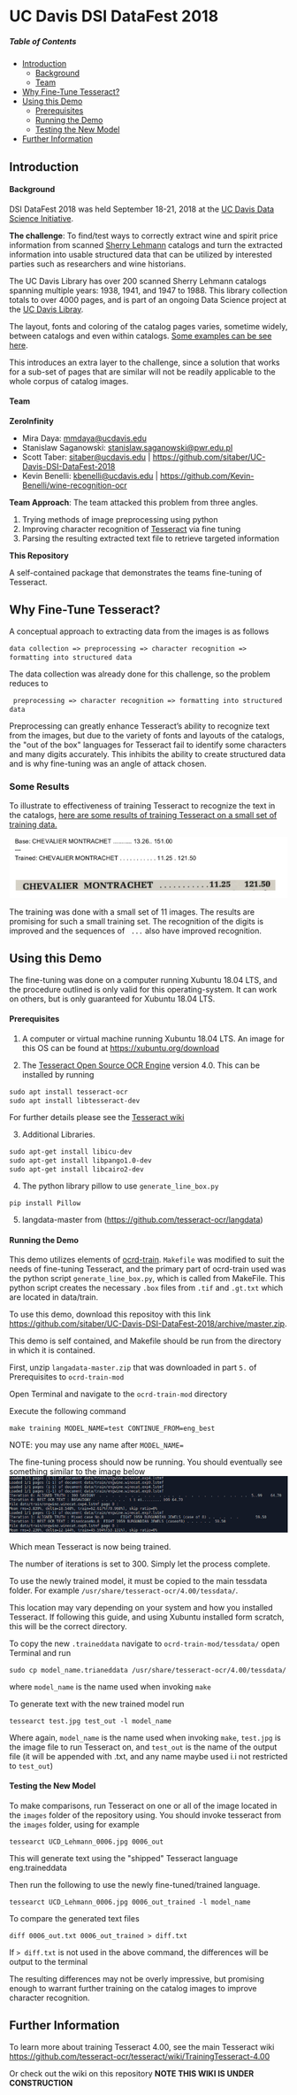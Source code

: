 # UC Davis DSI DataFest 2018

##### Table of Contents 
* [Introduction](#introduction)
  * [Background](#background)
  * [Team](#team)
* [Why Fine-Tune Tesseract?](#why-fine-tune-tesseract)
* [Using this Demo](#using-this-demo)
  * [Prerequisites](#prerequisites)
  * [Running the Demo](#running-the-demo)
  * [Testing the New Model](#testing-the-new-model)
* [Further Information](#further-information)


## Introduction
#### Background
DSI DataFest 2018 was held September 18-21, 2018 at the [UC Davis Data Science Initiative](http://dsi.ucdavis.edu/). 


**The challenge**: To find/test ways to correctly extract wine and spirit price information from scanned [Sherry Lehmann](https://www.sherry-lehmann.com/about-sherry-lehmann-wine-and-spirits) catalogs and turn the extracted information into usable 
structured data that can be utilized by interested parties such as researchers and wine historians. 

The UC Davis Library has over 200 scanned Sherry Lehmann catalogs spanning multiple years: 1938, 1941, and 1947 to 1988. This 
library collection totals to over 4000 pages, and is part of an ongoing Data Science project at the [UC Davis Libray](https://www.library.ucdavis.edu/).

The layout, fonts and coloring of the catalog pages varies, sometime widely, between catalogs and even within catalogs. 
[Some examples can be see here](https://github.com/sitaber/UC-Davis-DSI-DataFest-2018/wiki/Example-Images).

This introduces an extra layer to the challenge, since a solution that works for a sub-set of pages that are similar 
will not be readily applicable to the whole corpus of catalog images.



#### Team
**ZeroInfinity** 
* Mira Daya: <mmdaya@ucdavis.edu>
* Stanislaw Saganowski: <stanislaw.saganowski@pwr.edu.pl>
* Scott Taber: <sitaber@ucdavis.edu> | <https://github.com/sitaber/UC-Davis-DSI-DataFest-2018>
* Kevin Benelli:  <kbenelli@ucdavis.edu> | <https://github.com/Kevin-Benelli/wine-recognition-ocr>

**Team Approach**:
The team attacked this problem from three angles. 
1. Trying methods of image preprocessing using python
2. Improving character recognition of [Tesseract](https://github.com/tesseract-ocr/tesseract) via fine tuning
3. Parsing the resulting extracted text file to retrieve targeted information

**This Repository**

A self-contained package that demonstrates the teams fine-tuning of Tesseract.

## Why Fine-Tune Tesseract?
A conceptual approach to extracting data from the images is as follows

```
data collection => preprocessing => character recognition => formatting into structured data
```

The data collection was already done for this challenge, so the problem reduces to

```
 preprocessing => character recognition => formatting into structured data
```

Preprocessing can greatly enhance Tesseract’s ability to recognize text from the images, but due to the variety of fonts and layouts of the catalogs, the "out of the box" languages for Tesseract fail to identify some characters and many digits accurately. This inhibits the ability to create structured data and is why fine-tuning was an angle of attack chosen.

### Some Results

To illustrate to effectiveness of training Tesseract to recognize the text in the catalogs, [here are some results of training Tesseract on a small set of training data.](https://github.com/sitaber/UC-Davis-DSI-DataFest-2018/wiki/Results)

![](images/results/Results1.png)

The training was done with a small set of 11 images. The results are promising for such a small training set. The recognition of the digits is improved and the sequences of ``` ...``` also have improved recognition.


## Using this Demo

The fine-tuning was done on a computer running Xubuntu 18.04 LTS, and the procedure outlined is only valid for this operating-system. It can work on others, but is only guaranteed for Xubuntu 18.04 LTS.

#### Prerequisites

1. A computer or virtual machine running Xubuntu 18.04 LTS. An image for this OS can be found at https://xubuntu.org/download

2. The [Tesseract Open Source OCR Engine](https://github.com/tesseract-ocr/tesseract) version 4.0.
This can be installed by running
```
sudo apt install tesseract-ocr
sudo apt install libtesseract-dev
```
For further details please see the [Tesseract wiki](https://github.com/tesseract-ocr/tesseract/wiki)

3. Additional Libraries. 
```
sudo apt-get install libicu-dev
sudo apt-get install libpango1.0-dev
sudo apt-get install libcairo2-dev
```
4. The python library pillow to use `generate_line_box.py`
```
pip install Pillow
```
5. langdata-master from (https://github.com/tesseract-ocr/langdata)

#### Running the Demo

This demo utilizes elements of [ocrd-train](https://github.com/OCR-D/ocrd-train). `Makefile` was modified to suit the needs of fine-tuning Tesseract, and the primary part of ocrd-train used was the python script `generate_line_box.py`, which is called from MakeFile. This python script creates the necessary `.box` files from `.tif` and `.gt.txt` which are located in data/train.


To use this demo, download this repositoy with this link https://github.com/sitaber/UC-Davis-DSI-DataFest-2018/archive/master.zip.


This demo is self contained, and Makefile should be run from the directory in which it is contained.

First, unzip `langadata-master.zip` that was downloaded in part `5.` of Prerequisites to `ocrd-train-mod`

Open Terminal and navigate to the `ocrd-train-mod` directory

Execute the following command
```
make training MODEL_NAME=test CONTINUE_FROM=eng_best
```
NOTE: you may use any name after `MODEL_NAME=` 

The fine-tuning process should now be running. You should eventually see something similar to the image below
![](/images/training.png)

Which mean Tesseract is now being trained.

The number of iterations is set to 300. Simply let the process complete.

To use the newly trained model, it must be copied to the main tessdata folder. For example `/usr/share/tesseract-ocr/4.00/tessdata/`. 

This location may vary depending on your system and how you installed Tesseract. If following this guide, and using Xubuntu installed form scratch, this will be the correct directory.

To copy the new `.traineddata` navigate to `ocrd-train-mod/tessdata/` open Terminal and run
```
sudo cp model_name.trianeddata /usr/share/tesseract-ocr/4.00/tessdata/
```
where `model_name` is the name used when invoking `make`

To generate text with the new trained model run
```
tessearct test.jpg test_out -l model_name
```
Where again, `model_name` is the name used when invoking `make`, `test.jpg` is the image file to run Tesseract on, and `test_out` is the name of the output file (it will be appended with .txt, and any name maybe used i.i not restricted to `test_out`)

#### Testing the New Model

To make comparisons, run Tesseract on one or all of the image located in the `images` folder of the repository using. You should invoke tesseract from the `images` folder, using for example
```
tessearct UCD_Lehmann_0006.jpg 0006_out 
```
This will generate text using the "shipped" Tesseract language eng.traineddata

Then run the following to use the newly fine-tuned/trained language.
```
tessearct UCD_Lehmann_0006.jpg 0006_out_trained -l model_name
```

To compare the generated text files
```
diff 0006_out.txt 0006_out_trained > diff.txt
```
If `> diff.txt` is not used in the above command, the differences will be output to the terminal

The resulting differences may not be overly impressive, but promising enough to warrant further training on the catalog images to improve character recognition.

## Further Information

To learn more about training Tesseract 4.00, see the main Tesseract wiki https://github.com/tesseract-ocr/tesseract/wiki/TrainingTesseract-4.00


Or check out the wiki on this repository **NOTE THIS WIKI IS UNDER CONSTRUCTION**
